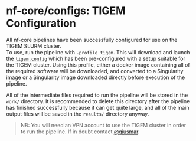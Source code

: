 # nf-core/configs: TIGEM Configuration

All nf-core pipelines have been successfully configured for use on the TIGEM SLURM cluster.  
To use, run the pipeline with `-profile tigem`. This will download and launch the [`tigem.config`](../conf/tigem.config) which has been pre-configured
with a setup suitable for the TIGEM cluster. Using this profile, either a docker image containing all of the required software will be downloaded,
and converted to a Singularity image or a Singularity image downloaded directly before execution of the pipeline.

All of the intermediate files required to run the pipeline will be stored in the `work/` directory. It is recommended to delete this directory after the pipeline
has finished successfully because it can get quite large, and all of the main output files will be saved in the `results/` directory anyway.

> NB: You will need an VPN account to use the TIGEM cluster in order to run the pipeline. If in doubt contact [@giusmar](https://github.com/giusmar).

